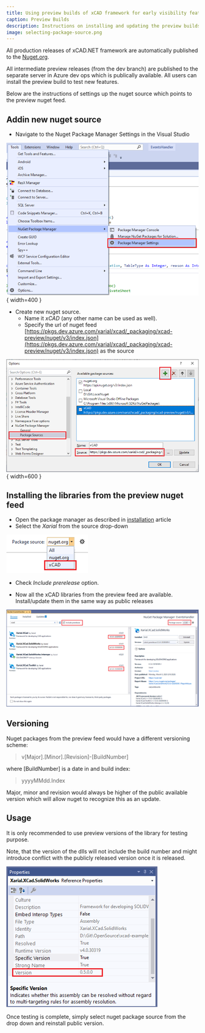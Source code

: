 ```yaml
---
title: Using preview builds of xCAD framework for early visibility features
caption: Preview Builds
description: Instructions on installing and updating the preview builds of xCAD.NET framework from development enviro
image: selecting-package-source.png
---
```

All production releases of xCAD.NET framework are automatically published to the [Nuget.org](Nuget.org).

All intermediate preview releases (from the dev branch) are published to the separate server in Azure dev ops which is publically available. All users can install the preview build to test new features.

Below are the instructions of settings up the nuget source which points to the preview nuget feed.

## Addin new nuget source

* Navigate to the Nuget Package Manager Settings in the Visual Studio

![Nuget Package Manager settings](nuget-package-manager-settings.png){ width=400 }

* Create new nuget source.
  * Name it *xCAD* (any other name can be used as well).
  * Specify the url of nuget feed [https://pkgs.dev.azure.com/xarial/xcad/_packaging/xcad-preview/nuget/v3/index.json](https://pkgs.dev.azure.com/xarial/xcad/_packaging/xcad-preview/nuget/v3/index.json) as the source

![Adding new package source for xCAD nuget packages](xcad-package-source.png){ width=600 }

## Installing the libraries from the preview nuget feed

* Open the package manager as described in [installation](/installation) article
* Select the *Xarial* from the source drop-down

![Selecting Xarial package source](selecting-package-source.png)

* Check *Include prerelease* option.

* Now all the xCAD libraries from the preview feed are available. Install/update them in the same way as public releases

![Pre-release versions of xCAD packages](pre-release-xcad-packages.png)

## Versioning

Nuget packages from the preview feed would have a different versioning scheme:

> v[Major].[Minor].[Revision]-[BuildNumber]

where [BuildNumber] is a date in and build index:

> yyyyMMdd.Index

Major, minor and revision would always be higher of the public available version which will allow nuget to recognize this as an update.

## Usage

It is only recommended to use preview versions of the library for testing purpose.

Note, that the version of the dlls will not include the build number and might introduce conflict with the publicly released version once it is released.

![Dll version of xCAD library from preview build](xcad-dll-version.png)

Once testing is complete, simply select nuget package source from the drop down and reinstall public version.

